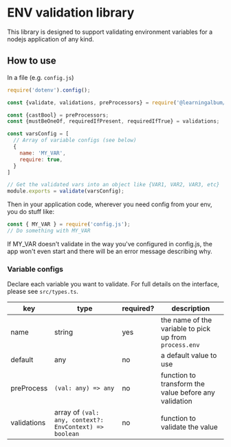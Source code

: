 # ENV validation library

This library is designed to support validating environment variables for a nodejs application of any kind. 

## How to use

In a file (e.g. `config.js`)
```js
require('dotenv').config();

const {validate, validations, preProcessors} = require('@learningalbum/env-validation');

const {castBool} = preProcessors;
const {mustBeOneOf, requiredIfPresent, requiredIfTrue} = validations;

const varsConfig = [
  // Array of variable configs (see below)
  {
    name: 'MY_VAR',
    require: true,
  }
]

// Get the validated vars into an object like {VAR1, VAR2, VAR3, etc} 
module.exports = validate(varsConfig);
```

Then in your application code, wherever you need config from your env, you do stuff like:

```js
const { MY_VAR } = require('config.js');
// Do something with MY_VAR
```

If MY_VAR doesn't validate in the way you've configured in config.js, the app won't even start and there will be an 
error message describing why.

### Variable configs

Declare each variable you want to validate. For full details on the interface, please see `src/types.ts`. 

|key|type|required?|description|
|-|-|-|-|
|name|string|yes|the name of the variable to pick up from `process.env`|
|default|any|no|a default value to use|
|preProcess|`(val: any) => any`|no|function to transform the value before any validation|
|validations|array of `(val: any, context?: EnvContext) => boolean`|no|function to validate the value|
